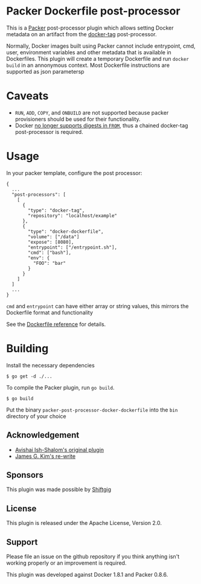 # Packer Dockerfile post-processor

This is a [Packer](http://packer.io/) post-processor plugin which allows setting Docker metadata on an artifact from the [docker-tag](https://packer.io/docs/post-processors/docker-tag.html) post-processor.

Normally, Docker images built using Packer cannot include entrypoint, cmd, user, environment variables and other metadata that is available in Dockerfiles. This plugin will create a temporary Dockerfile and run `docker build` in an annonymous context. Most Dockerfile instructions are supported as json parametersp


# Caveats

* `RUN`, `ADD`, `COPY`, and `ONBUILD` are not supported because packer provisioners should be used for their functionality.
* Docker [no longer supports digests in `FROM`](https://github.com/docker/docker/commit/b8301005ffe66fb15a64735deeae707595543a92), thus a chained docker-tag post-processor is required.


# Usage

In your packer template, configure the post processor:

    {
      ...
      "post-processors": [
	    [
          {
            "type": "docker-tag",
            "repository": "localhost/example"
          },
          {
            "type": "docker-dockerfile",
            "volume": ["/data"]
            "expose": [8080],
            "entrypoint": ["/entrypoint.sh"],
            "cmd": ["bash"],
            "env": {
              "FOO": "bar"
            }
          }
        ]
      ]
      ...
    }

`cmd` and `entrypoint` can have either array or string values, this mirrors the Dockerfile format and functionality

See the [Dockerfile reference](http://docs.docker.com/reference/builder/) for details.



# Building

Install the necessary dependencies

    $ go get -d ./...

To compile the Packer plugin, run `go build`.

    $ go build

Put the binary `packer-post-processor-docker-dockerfile` into the `bin` directory of your choice


## Acknowledgement

* [Avishai Ish-Shalom's original plugin](https://github.com/avishai-ish-shalom/packer-post-processor-docker-dockerfile)
* [James G. Kim's re-write](https://github.com/jgkim/packer-post-processor-docker-dockerfile)


## Sponsors

This plugin was made possible by [Shiftgig](https://www.shiftgig.com/)


## License

This plugin is released under the Apache License, Version 2.0.


## Support

Please file an issue on the github repository if you think anything isn't working properly or an improvement is required.

This plugin was developed against Docker 1.8.1 and Packer 0.8.6.
